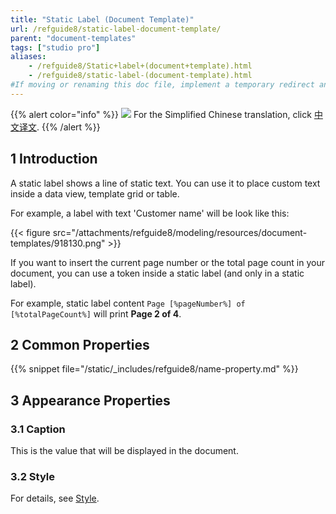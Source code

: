 ```yaml
---
title: "Static Label (Document Template)"
url: /refguide8/static-label-document-template/
parent: "document-templates"
tags: ["studio pro"]
aliases:
    - /refguide8/Static+label+(document+template).html
    - /refguide8/static-label-(document-template).html
#If moving or renaming this doc file, implement a temporary redirect and let the respective team know they should update the URL in the product. See Mapping to Products for more details.
---
```


{{% alert color="info" %}}
<img src="/attachments/china.png" style="display: inline-block; margin: 0" /> For the Simplified Chinese translation, click [中文译文](https://cdn.mendix.tencent-cloud.com/documentation/refguide8/static-label-document-template.pdf).
{{% /alert %}}

## 1 Introduction

A static label shows a line of static text. You can use it to place custom text inside a data view, template grid or table.

For example, a label with text 'Customer name' will be look like this:

{{< figure src="/attachments/refguide8/modeling/resources/document-templates/918130.png" >}}

If you want to insert the current page number or the total page count in your document, you can use a token inside a static label (and only in a static label).

For example, static label content `Page [%pageNumber%] of [%totalPageCount%]` will print **Page 2 of 4**.

## 2 Common Properties

{{% snippet file="/static/_includes/refguide8/name-property.md" %}}

## 3 Appearance Properties

### 3.1 Caption

This is the value that will be displayed in the document.

### 3.2 Style

For details, see [Style](/refguide8/style/).
